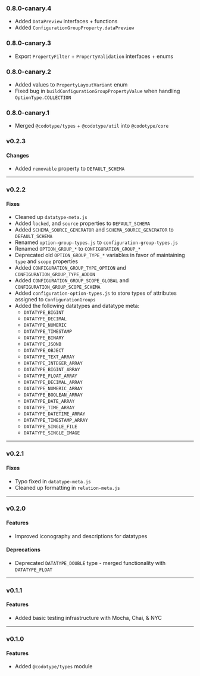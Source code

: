 ### 0.8.0-canary.4

- Added `DataPreview` interfaces + functions
- Added `ConfigurationGroupProperty.dataPreview`

### 0.8.0-canary.3

- Export `PropertyFilter` + `PropertyValidation` interfaces + enums

### 0.8.0-canary.2

- Added values to `PropertyLayoutVariant` enum
- Fixed bug in `buildConfigurationGroupPropertyValue` when handling `OptionType.COLLECTION`

### 0.8.0-canary.1

- Merged `@codotype/types` + `@codotype/util` into `@codotype/core`

### v0.2.3

#### Changes

- Added `removable` property to `DEFAULT_SCHEMA`

---

### v0.2.2

#### Fixes

- Cleaned up `datatype-meta.js`
- Added `locked`, and `source` properties to `DEFAULT_SCHEMA`
- Added `SCHEMA_SOURCE_GENERATOR` and `SCHEMA_SOURCE_GENERATOR` to `DEFAULT_SCHEMA`
- Renamed `option-group-types.js` to `configuration-group-types.js`
- Renamed `OPTION_GROUP_*` to `CONFIGURATION_GROUP_*`
- Deprecated old `OPTION_GROUP_TYPE_*` variables in favor of maintaining `type` and `scope` properties
- Added `CONFIGURATION_GROUP_TYPE_OPTION` and `CONFIGURATION_GROUP_TYPE_ADDON`
- Added `CONFIGURATION_GROUP_SCOPE_GLOBAL` and `CONFIGURATION_GROUP_SCOPE_SCHEMA`
- Added `configuration-option-types.js` to store types of attributes assigned to `ConfigurationGroups`
- Added the following datatypes and datatype meta:
  - `DATATYPE_BIGINT`
  - `DATATYPE_DECIMAL`
  - `DATATYPE_NUMERIC`
  - `DATATYPE_TIMESTAMP`
  - `DATATYPE_BINARY`
  - `DATATYPE_JSONB`
  - `DATATYPE_OBJECT`
  - `DATATYPE_TEXT_ARRAY`
  - `DATATYPE_INTEGER_ARRAY`
  - `DATATYPE_BIGINT_ARRAY`
  - `DATATYPE_FLOAT_ARRAY`
  - `DATATYPE_DECIMAL_ARRAY`
  - `DATATYPE_NUMERIC_ARRAY`
  - `DATATYPE_BOOLEAN_ARRAY`
  - `DATATYPE_DATE_ARRAY`
  - `DATATYPE_TIME_ARRAY`
  - `DATATYPE_DATETIME_ARRAY`
  - `DATATYPE_TIMESTAMP_ARRAY`
  - `DATATYPE_SINGLE_FILE`
  - `DATATYPE_SINGLE_IMAGE`

---

### v0.2.1

#### Fixes

- Typo fixed in `datatype-meta.js`
- Cleaned up formatting in `relation-meta.js`

---

### v0.2.0

#### Features

- Improved iconography and descriptions for datatypes

#### Deprecations

- Deprecated `DATATYPE_DOUBLE` type - merged functionality with `DATATYPE_FLOAT`

---

### v0.1.1

#### Features

- Added basic testing infrastructure with Mocha, Chai, & NYC

---

### v0.1.0

#### Features

- Added `@codotype/types` module
